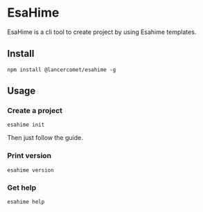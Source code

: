 # EsaHime

EsaHime is a cli tool to create project by using Esahime templates.

## Install

```
npm install @lancercomet/esahime -g
```

## Usage

### Create a project

```
esahime init
```

Then just follow the guide.

### Print version

```
esahime version
```

### Get help

```
esahime help
```
